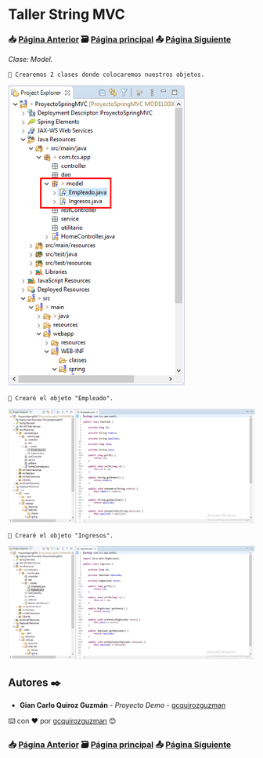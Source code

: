 # Taller String MVC                                                                       
### 📥 [Página Anterior](https://github.com/gcquirozguzman/java-spring-mvc-tcs-202004/tree/ETRPR00001)          🗃️ [Página principal](https://github.com/gcquirozguzman/java-spring-mvc-tcs-202004)          📤 [Página Siguiente](https://github.com/gcquirozguzman/java-spring-mvc-tcs-202004/tree/DAOEJ00001)

_Clase: Model._

```
📢 Crearemos 2 clases donde colocaremos nuestros objetos.
```

![Error: imagen no ha sido cargada](https://github.com/gcquirozguzman/java-spring-mvc-tcs-202004/blob/master/imagenes/MODEL00001_1.png)

```
📢 Crearé el objeto "Empleado".
```

![Error: imagen no ha sido cargada](https://github.com/gcquirozguzman/java-spring-mvc-tcs-202004/blob/master/imagenes/MODEL00001_2.png)

```
📢 Crearé el objeto "Ingresos".
```

![Error: imagen no ha sido cargada](https://github.com/gcquirozguzman/java-spring-mvc-tcs-202004/blob/master/imagenes/MODEL00001_3.png)

## Autores ✒️

* **Gian Carlo Quiroz Guzmán** - *Proyecto Demo* - [gcquirozguzman](https://github.com/gcquirozguzman)

⌨️ con ❤️ por [gcquirozguzman](https://github.com/gcquirozguzman) 😊

### 📥 [Página Anterior](https://github.com/gcquirozguzman/java-spring-mvc-tcs-202004/tree/ETRPR00001)          🗃️ [Página principal](https://github.com/gcquirozguzman/java-spring-mvc-tcs-202004)          📤 [Página Siguiente](https://github.com/gcquirozguzman/java-spring-mvc-tcs-202004/tree/DAOEJ00001)
